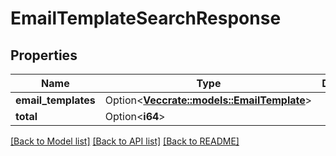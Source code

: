 # EmailTemplateSearchResponse

## Properties

Name | Type | Description | Notes
------------ | ------------- | ------------- | -------------
**email_templates** | Option<[**Vec<crate::models::EmailTemplate>**](EmailTemplate.md)> |  | [optional]
**total** | Option<**i64**> |  | [optional]

[[Back to Model list]](../README.md#documentation-for-models) [[Back to API list]](../README.md#documentation-for-api-endpoints) [[Back to README]](../README.md)


